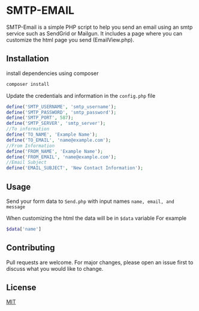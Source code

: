 # SMTP-EMAIL

SMTP-Email is a simple PHP script to help you send an email using an smtp service such as SendGrid or Mailgun. It includes a page where you can customize the html page you send (EmailView.php). 

## Installation

install dependencies using composer

```bash
composer install
```
Update the credentials and information in the ```config.php``` file

```php
define('SMTP_USERNAME', 'smtp_username');
define('SMTP_PASSWORD', 'smtp_password');
define('SMTP_PORT', 587);
define('SMTP_SERVER', 'smtp_server');
//To information
define('TO_NAME', 'Example Name');
define('TO_EMAIL', 'name@example.com');
//From Information
define('FROM_NAME', 'Example Name');
define('FROM_EMAIL', 'name@example.com');
//Email Subject
define('EMAIL_SUBJECT', 'New Contact Information');

```

## Usage
Send your form data to ```Send.php``` with input names ```name, email, and message```

When customizing the html the data will be in ```$data``` variable
For example
```php
$data['name']
```

## Contributing
Pull requests are welcome. For major changes, please open an issue first to discuss what you would like to change.

## License
[MIT](https://choosealicense.com/licenses/mit/)
